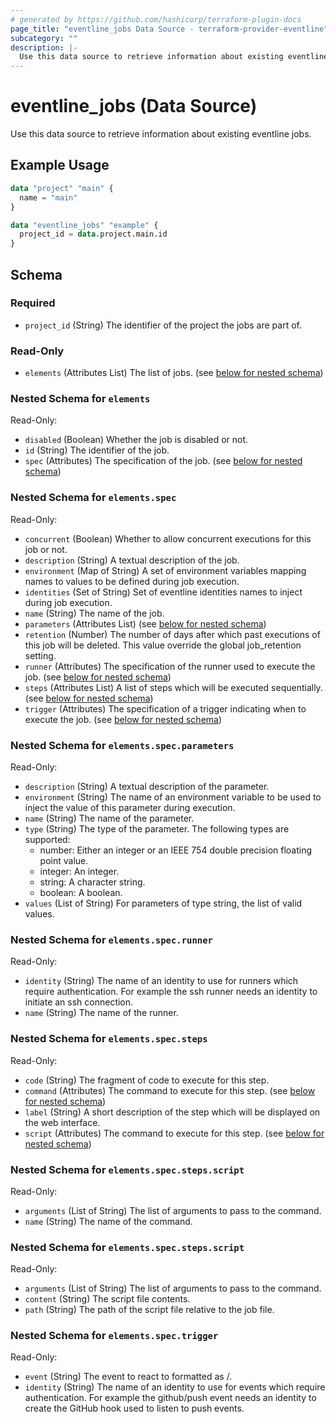 ```yaml
---
# generated by https://github.com/hashicorp/terraform-plugin-docs
page_title: "eventline_jobs Data Source - terraform-provider-eventline"
subcategory: ""
description: |-
  Use this data source to retrieve information about existing eventline jobs.
---
```


# eventline_jobs (Data Source)

Use this data source to retrieve information about existing eventline jobs.

## Example Usage

```terraform
data "project" "main" {
  name = "main"
}

data "eventline_jobs" "example" {
  project_id = data.project.main.id
}
```

<!-- schema generated by tfplugindocs -->
## Schema

### Required

- `project_id` (String) The identifier of the project the jobs are part of.

### Read-Only

- `elements` (Attributes List) The list of jobs. (see [below for nested schema](#nestedatt--elements))

<a id="nestedatt--elements"></a>
### Nested Schema for `elements`

Read-Only:

- `disabled` (Boolean) Whether the job is disabled or not.
- `id` (String) The identifier of the job.
- `spec` (Attributes) The specification of the job. (see [below for nested schema](#nestedatt--elements--spec))

<a id="nestedatt--elements--spec"></a>
### Nested Schema for `elements.spec`

Read-Only:

- `concurrent` (Boolean) Whether to allow concurrent executions for this job or not.
- `description` (String) A textual description of the job.
- `environment` (Map of String) A set of environment variables mapping names to values to be defined during job execution.
- `identities` (Set of String) Set of eventline identities names to inject during job execution.
- `name` (String) The name of the job.
- `parameters` (Attributes List) (see [below for nested schema](#nestedatt--elements--spec--parameters))
- `retention` (Number) The number of days after which past executions of this job will be deleted. This value override the global job_retention setting.
- `runner` (Attributes) The specification of the runner used to execute the job. (see [below for nested schema](#nestedatt--elements--spec--runner))
- `steps` (Attributes List) A list of steps which will be executed sequentially. (see [below for nested schema](#nestedatt--elements--spec--steps))
- `trigger` (Attributes) The specification of a trigger indicating when to execute the job. (see [below for nested schema](#nestedatt--elements--spec--trigger))

<a id="nestedatt--elements--spec--parameters"></a>
### Nested Schema for `elements.spec.parameters`

Read-Only:

- `description` (String) A textual description of the parameter.
- `environment` (String) The name of an environment variable to be used to inject the value of this parameter during execution.
- `name` (String) The name of the parameter.
- `type` (String) The type of the parameter. The following types are supported:
  - number: Either an integer or an IEEE 754 double precision floating point value.
  - integer: An integer.
  - string: A character string.
  - boolean: A boolean.
- `values` (List of String) For parameters of type string, the list of valid values.


<a id="nestedatt--elements--spec--runner"></a>
### Nested Schema for `elements.spec.runner`

Read-Only:

- `identity` (String) The name of an identity to use for runners which require authentication. For example the ssh runner needs an identity to initiate an ssh connection.
- `name` (String) The name of the runner.


<a id="nestedatt--elements--spec--steps"></a>
### Nested Schema for `elements.spec.steps`

Read-Only:

- `code` (String) The fragment of code to execute for this step.
- `command` (Attributes) The command to execute for this step. (see [below for nested schema](#nestedatt--elements--spec--steps--command))
- `label` (String) A short description of the step which will be displayed on the web interface.
- `script` (Attributes) The command to execute for this step. (see [below for nested schema](#nestedatt--elements--spec--steps--script))

<a id="nestedatt--elements--spec--steps--command"></a>
### Nested Schema for `elements.spec.steps.script`

Read-Only:

- `arguments` (List of String) The list of arguments to pass to the command.
- `name` (String) The name of the command.


<a id="nestedatt--elements--spec--steps--script"></a>
### Nested Schema for `elements.spec.steps.script`

Read-Only:

- `arguments` (List of String) The list of arguments to pass to the command.
- `content` (String) The script file contents.
- `path` (String) The path of the script file relative to the job file.



<a id="nestedatt--elements--spec--trigger"></a>
### Nested Schema for `elements.spec.trigger`

Read-Only:

- `event` (String) The event to react to formatted as <connector>/<event>.
- `identity` (String) The name of an identity to use for events which require authentication. For example the github/push event needs an identity to create the GitHub hook used to listen to push events.
